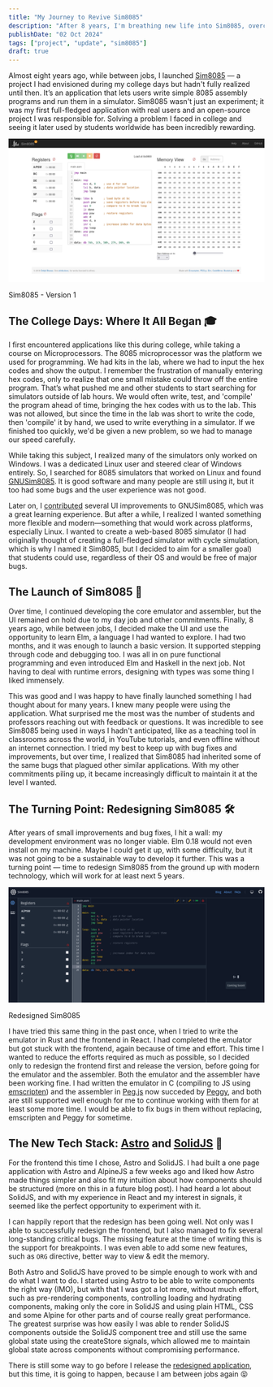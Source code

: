 ```yaml
---
title: "My Journey to Revive Sim8085"
description: "After 8 years, I'm breathing new life into Sim8085, overcoming past challenges and redesigning it with modern tools."
publishDate: "02 Oct 2024"
tags: ["project", "update", "sim8085"]
draft: true
---
```


Almost eight years ago, while between jobs, I launched
[Sim8085](https://www.sim8085.com) — a project I had envisioned during my college
days but hadn't fully realized until then. It’s an application that lets
users write simple 8085 assembly programs and run them in a simulator. Sim8085
wasn't just an experiment; it was my first full-fledged application with real
users and an open-source project I was responsible for. Solving a problem I
faced in college and seeing it later used by students worldwide has been
incredibly rewarding.

![Sim8085 Version 1](./sim8085-v1.png)
<p class="text-xs opacity-50 text-center">Sim8085 - Version 1</p>


## The College Days: Where It All Began 🎓

I first encountered applications like this during college, while taking a course
on Microprocessors. The 8085 microprocessor was the platform we used for
programming. We had kits in the lab, where we had to input the hex codes and
show the output. I remember the frustration of manually entering hex codes, only
to realize that one small mistake could throw off the entire program. That’s
what pushed me and other students to start searching for simulators outside of
lab hours. We would often write, test, and 'compile' the program ahead of time,
bringing the hex codes with us to the lab. This was not allowed, but since the
time in the lab was short to write the code, then 'compile' it by hand, we used
to write everything in a simulator. If we finished too quickly, we'd be given
a new problem, so we had to manage our speed carefully.

While taking this subject, I realized many of the simulators only worked on
Windows. I was a dedicated Linux user and steered clear of Windows entirely. So,
I searched for 8085 simulators that worked on Linux and found
[GNUSim8085](https://gnusim8085.srid.ca/). It is good software and many people
are still using it, but it too had some bugs and the user experience was not
good.

Later on, I [contributed](https://gnusim8085.srid.ca/halloffame) several UI
improvements to GNUSim8085, which was a great learning experience. But after a
while, I realized I wanted something more flexible and modern—something that
would work across platforms, especially Linux. I wanted to create a web-based
8085 simulator (I had originally thought of creating a full-fledged simulator
with cycle simulation, which is why I named it Sim8085, but I decided to aim for
a smaller goal) that students could use, regardless of their OS and would be
free of major bugs.

## The Launch of Sim8085 🚀

Over time, I continued developing the core emulator and assembler, but the UI
remained on hold due to my day job and other commitments. Finally, 8 years ago,
while between jobs, I decided make the UI and use the opportunity to learn Elm,
a language I had wanted to explore. I had two months, and it was enough to
launch a basic version. It supported stepping through code and debugging too. I
was all in on pure functional programming and even introduced Elm and Haskell in
the next job. Not having to deal with runtime errors, designing with types was
some thing I liked immensely.

This was good and I was happy to have finally launched something I had thought
about for many years. I knew many people were using the application. What
surprised me the most was the number of students and professors reaching out
with feedback or questions. It was incredible to see Sim8085 being used in ways
I hadn't anticipated, like as a teaching tool in classrooms across the world, in
YouTube tutorials, and even offline without an internet connection. I tried my
best to keep up with bug fixes and improvements, but over time, I realized that
Sim8085 had inherited some of the same bugs that plagued other similar
applications. With my other commitments piling up, it became increasingly
difficult to maintain it at the level I wanted.

## The Turning Point: Redesigning Sim8085 🛠️

After years of small improvements and bug fixes, I hit a wall: my development
environment was no longer viable. Elm 0.18 would not even install on my machine.
Maybe I could get it up, with some difficulty, but it was not going to be a
sustainable way to develop it further. This was a turning point — time to
redesign Sim8085 from the ground up with modern technology, which will work for
at least next 5 years.

![Sim8085 Version 2](./sim8085-v2.png)
<p class="text-xs opacity-50 text-center">Redesigned Sim8085</p>

I have tried this same thing in the past once, when I tried to write the
emulator in Rust and the frontend in React. I had completed the emulator but got
stuck with the frontend, again because of time and effort. This time I wanted to
reduce the efforts required as much as possible, so I decided only to redesign
the frontend first and release the version, before going for the emulator and
the assembler. Both the emulator and the assembler have been working fine. I had
written the emulator in C (compiling to JS using
[emscripten](https://emscripten.org/)) and the assembler in
[Peg.js](https://github.com/pegjs/pegjs) now succeded by
[Peggy](https://peggyjs.org/), and both are still supported well enough for me
to continue working with them for at least some more time. I would be able to
fix bugs in them without replacing, emscripten and Peggy for sometime.

## The New Tech Stack: [Astro](https://astro.build/) and [SolidJS](https://www.solidjs.com/) 🌟

For the frontend this time I chose, Astro and SolidJS. I had built a one page
application with Astro and AlpineJS a few weeks ago and liked how Astro made
things simpler and also fit my intuition about how components should be
structured (more on this in a future blog post). I had heard a lot about
SolidJS, and with my experience in React and my interest in signals, it seemed
like the perfect opportunity to experiment with it.

I can happily report that the redesign has been going well. Not only was I able
to successfully redesign the frontend, but I also managed to fix several
long-standing critical bugs. The missing feature at the time of writing this is
the support for breakpoints. I was even able to add some new features, such as
`ORG` directive, better way to view & edit the memory.

Both Astro and SolidJS have proved to be simple enough to work with and do what
I want to do. I started using Astro to be able to write components the right way
(IMO), but with that I was got a lot more, without much effort, such as
pre-rendering components, controlling loading and hydrating components, making
only the core in SolidJS and using plain HTML, CSS and some Alpine for other
parts and of course really great performance. The greatest surprise was how
easily I was able to render SolidJS components outside the SolidJS component
tree and still use the same global state using the createStore signals, which
allowed me to maintain global state across components without compromising
performance.

There is still some way to go before I release the [redesigned
application](https://astro-solid--sim8085.netlify.app/), but this time, it is
going to happen, because I am between jobs again 😝
